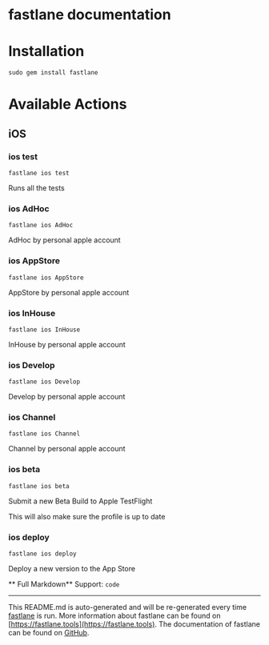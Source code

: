 fastlane documentation
================
# Installation
```
sudo gem install fastlane
```
# Available Actions
## iOS
### ios test
```
fastlane ios test
```
Runs all the tests
### ios AdHoc
```
fastlane ios AdHoc
```
AdHoc by personal apple account
### ios AppStore
```
fastlane ios AppStore
```
AppStore by personal apple account
### ios InHouse
```
fastlane ios InHouse
```
InHouse by personal apple account
### ios Develop
```
fastlane ios Develop
```
Develop by personal apple account
### ios Channel
```
fastlane ios Channel
```
Channel by personal apple account
### ios beta
```
fastlane ios beta
```
Submit a new Beta Build to Apple TestFlight

This will also make sure the profile is up to date
### ios deploy
```
fastlane ios deploy
```
Deploy a new version to the App Store

** Full Markdown** Support: `code`

----

This README.md is auto-generated and will be re-generated every time [fastlane](https://fastlane.tools) is run.
More information about fastlane can be found on [https://fastlane.tools](https://fastlane.tools).
The documentation of fastlane can be found on [GitHub](https://github.com/fastlane/fastlane/tree/master/fastlane).

